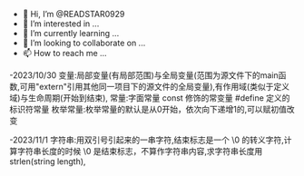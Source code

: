 - 👋 Hi, I’m @READSTAR0929
- 👀 I’m interested in ...
- 🌱 I’m currently learning ...
- 💞️ I’m looking to collaborate on ...
- 📫 How to reach me ...


-2023/10/30
  变量:局部变量(有局部范围)与全局变量(范围为源文件下的main函数,可用"extern"引用其他同一项目下的源文件的全局变量),有作用域(类似于定义域)与生命周期(开始到结束),
  常量:字面常量
       const 修饰的常变量
       #define 定义的标识符常量
       枚举常量:枚举常量的默认是从0开始，依次向下递增1的,可以赋初值改变

 -2023/11/1
   字符串:用双引号引起来的一串字符,结束标志是一个 \0 的转义字符,计算字符串长度的时候 \0 是结束标志，不算作字符串内容,求字符串长度用strlen(string length),

<!---
READSTAR0929/READSTAR0929 is a ✨ special ✨ repository because its `README.md` (this file) appears on your GitHub profile.
You can click the Preview link to take a look at your changes.
--->
